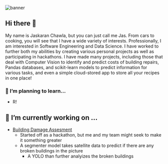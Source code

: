 ![banner](https://www.gmmspl.com/wp-content/uploads/2021/10/data-analytics.png)

## Hi there 👋

My name is Jaskaran Chawla, but you can just call me Jas. From cars to cooking, you will see that I have a wide variety of interests. Professionally, I am interested in Software Engineering and Data Science. I have worked to further both my abilities by creating various personal projects as well as participating in hackathons. I have made many projects, including those that deal with Computer Vision to identify and predict costs of building repairs, Pandas databases, and scikit-learn models to predict information for various tasks, and even a simple cloud-stored app to store all your recipes in one place!
### 🤔 I’m planning to learn...
- R!
## 🔭 I’m currently working on ...
* [Building Damage Assesment](https://github.com/SgainsO/Building-Damage-Assesment)
  * Started off as a hackathon, but me and my team might seek to make it something greater
  * A segmenter model takes satellite data to predict if there are any broken buildings in the picture
    * A YOLO than further analyizes the broken buildings
<!--
**SgainsO/SgainsO** is a ✨ _special_ ✨ repository because its `README.md` (this file) appears on your GitHub profile.

Here are some ideas to get you started:

- 🔭 I’m currently working on ...
- 🌱 I’m currently learning ...
- 👯 I’m looking to collaborate on ...
- 🤔 I’m planning to learn...
- 💬 Ask me about ...
- 📫 How to reach me: ...
- 😄 Pronouns: ...
- ⚡ Fun fact: ...
-->
